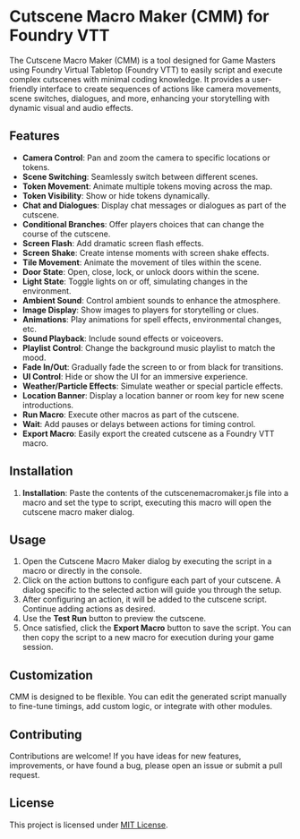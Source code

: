 # Cutscene Macro Maker (CMM) for Foundry VTT

The Cutscene Macro Maker (CMM) is a tool designed for Game Masters using Foundry Virtual Tabletop (Foundry VTT) to easily script and execute complex cutscenes with minimal coding knowledge. It provides a user-friendly interface to create sequences of actions like camera movements, scene switches, dialogues, and more, enhancing your storytelling with dynamic visual and audio effects.

## Features

- **Camera Control**: Pan and zoom the camera to specific locations or tokens.
- **Scene Switching**: Seamlessly switch between different scenes.
- **Token Movement**: Animate multiple tokens moving across the map.
- **Token Visibility**: Show or hide tokens dynamically.
- **Chat and Dialogues**: Display chat messages or dialogues as part of the cutscene.
- **Conditional Branches**: Offer players choices that can change the course of the cutscene.
- **Screen Flash**: Add dramatic screen flash effects.
- **Screen Shake**: Create intense moments with screen shake effects.
- **Tile Movement**: Animate the movement of tiles within the scene.
- **Door State**: Open, close, lock, or unlock doors within the scene.
- **Light State**: Toggle lights on or off, simulating changes in the environment.
- **Ambient Sound**: Control ambient sounds to enhance the atmosphere.
- **Image Display**: Show images to players for storytelling or clues.
- **Animations**: Play animations for spell effects, environmental changes, etc.
- **Sound Playback**: Include sound effects or voiceovers.
- **Playlist Control**: Change the background music playlist to match the mood.
- **Fade In/Out**: Gradually fade the screen to or from black for transitions.
- **UI Control**: Hide or show the UI for an immersive experience.
- **Weather/Particle Effects**: Simulate weather or special particle effects.
- **Location Banner**: Display a location banner or room key for new scene introductions.
- **Run Macro**: Execute other macros as part of the cutscene.
- **Wait**: Add pauses or delays between actions for timing control.
- **Export Macro**: Easily export the created cutscene as a Foundry VTT macro.

## Installation

1. **Installation**: Paste the contents of the cutscenemacromaker.js file into a macro and set the type to script, executing this macro will open the cutscene macro maker dialog.

## Usage

1. Open the Cutscene Macro Maker dialog by executing the script in a macro or directly in the console.
2. Click on the action buttons to configure each part of your cutscene. A dialog specific to the selected action will guide you through the setup.
3. After configuring an action, it will be added to the cutscene script. Continue adding actions as desired.
4. Use the **Test Run** button to preview the cutscene.
5. Once satisfied, click the **Export Macro** button to save the script. You can then copy the script to a new macro for execution during your game session.

## Customization

CMM is designed to be flexible. You can edit the generated script manually to fine-tune timings, add custom logic, or integrate with other modules.

## Contributing

Contributions are welcome! If you have ideas for new features, improvements, or have found a bug, please open an issue or submit a pull request.

## License

This project is licensed under [MIT License](LICENSE.md).
